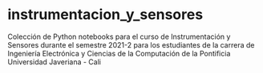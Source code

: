 # instrumentacion_y_sensores
Colección de Python notebooks para el curso de Instrumentación y Sensores durante el semestre 2021-2 para los estudiantes de la carrera de Ingeniería Electrónica y Ciencias de la Computación de la Pontificia Universidad Javeriana - Cali
